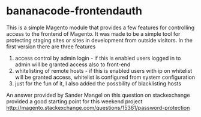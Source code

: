 # bananacode-frontendauth
This is a simple Magento module that provides a few features for controlling access to the frontend of Magento. It was made
to be a simple tool for protecting staging sites or sites in development from outside visitors. In the first version there 
are three features

1. access control by admin login - if this is enabled users logged in to admin will be granted access also to front-end
2. whitelisting of remote hosts - if this is enabled users with ip on whitelist will be granted access, whitelist is 
configured from system configuration
3. just for the fun of it, I also added the possbility of blacklisting hosts

An answer provided by Sander Mangel on this question on stackexchange provided a good starting point for this weekend project
http://magento.stackexchange.com/questions/15361/password-protection
